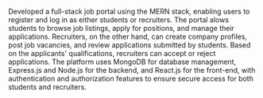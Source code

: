 Developed a full-stack job portal using the MERN stack, enabling users to
 register and log in as either students or recruiters. The portal alows students to
 browse job listings, apply for positions, and manage their applications.
 Recruiters, on the other hand, can create company profiles, post job
 vacancies, and review applications submitted by students. Based on the
 applicants' qualifications, recruiters can accept or reject applications. The
 platform uses MongoDB for database management, Express.js and Node.js
 for the backend, and React.js for the front-end, with authentication and
 authorization features to ensure secure access for both students and
 recruiters.
